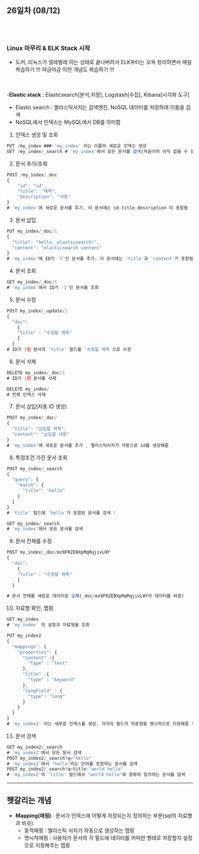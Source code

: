## 26일차 (08/12)
<br><br>
### Linux 마무리 & ELK Stack 시작
- 도커, 리눅스가 얼레벌레 아는 상태로 끝나버려서 ELK부터는 꼬옥 정리하면서 매일 복습하기 !!! 야금야금 이전 개념도 복습하기 !!!

<br><br>
-**Elastic stack** : Elasticsearch[분석,저장], Logstash[수집], Kibana[시각화 도구]
  - Elastic search : 엘라스틱서치는 검색엔진, NoSQL 데이터를 저장하여 이들을 검색
  - NoSQL에서 인덱스는 MySQL에서 DB를 의미함
1. 인덱스 생성 및 조회
```JavaScript
PUT /my_index ### 'my_index' 라는 이름의 새로운 인덱스 생성
GET /my_index/_search # 'my_index'에서 모든 문서를 검색(처음이라 아직 없을 수 있다)
```

2. 문서 추가/조회
```JavaScript
POST /my_index/_doc
{
    "id": "id",
    "title": "제목",
    "description": "내용"
}
# 'my_index'에 새로운 문서를 추기, 이 문서에는 id,title,description 이 포함됨
```

3. 문서 삽입
```JavaScript
PUT my_index/_doc/1
{
  "title": "hello, elasticsearch!",
  "content": "elasticsearch content"
}
# 'my_index'에 ID가 '1'인 문서를 추가, 이 문서에는 'title'과 'content'가 포함됨
```

4. 문서 조회
```JavaScript
GET my_index/_doc/1
# 'my_index'에서 ID가 '1'인 문서를 조회
```

5. 문서 수정
```JavaScript
POST my_index/_update/1
{
  "doc": 
    {
    "title" : "수정할 제목"
    }
  }
# ID가 1인 문서의 'title' 필드를 '수정할 제목'으로 수정
```

6. 문서 삭제
```JavaScript
DELETE my_index/_doc/1
# ID가 1인 문서를 삭제

DELETE my_index/
# 전체 인덱스 삭제
```

7. 문서 삽입(자동 ID 생성)
```JavaScript
POST my_index/_doc/
{
  "title": "삽입할 제목",
  "content": "삽입할 내용"
}
# 'my_index'에 새로운 문서를 추가 , 엘라스틱서치가 자동으로 id를 생성해줌
```

8. 특정조건 가진 문서 조회
```JavaScript
POST my_index/_search
{
  "query": {
    "match": {
      "title": "hello"
    }
  } 
}
# 'title' 필드에 'hello'가 포함된 문서를 검색 !

GET my_index/_search
# 'my_index'에서 모든 문서를 검색
```

9. 문서 전체를 수정
```JavaScript
POST my_index/_doc/mz8FRZEBXpMqRqjivLHY
{
  "doc": 
    {
    "title" : "수정할 제목"
    }
  }

# 문서 전체를 새로운 데이터로 교체(_doc/mz8FRZEBXpMqRqjivLHY의 데이터를 바꿈)
```

10. 자료형 확인, 맵핑
```JavaScript
GET my_index
# 'my_index' 의 설정과 자료형을 조회

PUT my_index2
{
  "mappings": {
    "properties": {
      "content" :{
        "type" : "text"
      },
      "title" :{
        "type" : "keyword"
      },
      "longField" : {
        "type": "long"
      }
    }
  }
}
# 'my_index2' 라는 새로운 인덱스를 생성, 각각의 필드의 자료형을 명시적으로 지정해줌 !
```

11. 문서 검색
```JavaScript
GET my_index2/_search
# 'my_index2'에서 모든 문서 검색
POST my_index2/_search?q="hello"
# 'my_index2'에서 "hello"라는 단어를 포함하는 문서를 검색
POST my_index2/_search?q=title:"world hello"
# 'my_index2'의 'title' 필드에서 "world hello"와 정확히 일치하는 문서를 덤색
```

---
헷갈리는 개념
---
- **Mapping(매핑)** : 문서가 인덱스에 어떻게 저장되는지 정의하는 부분(sql의 자료형과 비슷)
  - 동적매핑 : 엘라스틱 서치가 자동으로 생성하는 맵핑
  - 명시적매핑 : 사용자가 문서의 각 필드에 데이터를 어떠한 형태로 저장할지 설정으로 지정해주는 맵핑

